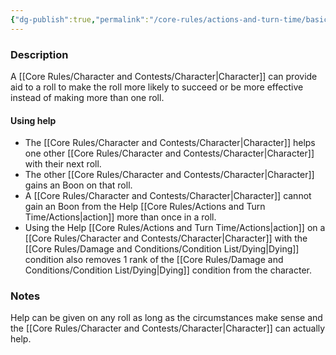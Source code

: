```yaml
---
{"dg-publish":true,"permalink":"/core-rules/actions-and-turn-time/basic-actions/help/"}
---
```


### Description
A [[Core Rules/Character and Contests/Character\|Character]] can provide aid to a roll to make the roll more likely to succeed or be more effective instead of making more than one roll. 

#### Using help
- The [[Core Rules/Character and Contests/Character\|Character]] helps one other [[Core Rules/Character and Contests/Character\|Character]] with their next roll.
- The other [[Core Rules/Character and Contests/Character\|Character]] gains an Boon on that roll.
- A [[Core Rules/Character and Contests/Character\|Character]] cannot gain an Boon from the Help [[Core Rules/Actions and Turn Time/Actions\|action]] more than once in a roll.
- Using the Help [[Core Rules/Actions and Turn Time/Actions\|action]] on a [[Core Rules/Character and Contests/Character\|Character]] with the [[Core Rules/Damage and Conditions/Condition List/Dying\|Dying]] condition also removes 1 rank of the [[Core Rules/Damage and Conditions/Condition List/Dying\|Dying]] condition from the character.

### Notes
Help can be given on any roll as long as the circumstances make sense and the [[Core Rules/Character and Contests/Character\|Character]] can actually help.